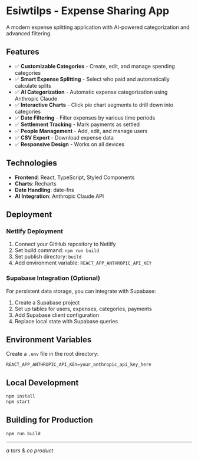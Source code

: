 # Esiwtilps - Expense Sharing App

A modern expense splitting application with AI-powered categorization and advanced filtering.

## Features

- ✅ **Customizable Categories** - Create, edit, and manage spending categories
- ✅ **Smart Expense Splitting** - Select who paid and automatically calculate splits
- ✅ **AI Categorization** - Automatic expense categorization using Anthropic Claude
- ✅ **Interactive Charts** - Click pie chart segments to drill down into categories
- ✅ **Date Filtering** - Filter expenses by various time periods
- ✅ **Settlement Tracking** - Mark payments as settled
- ✅ **People Management** - Add, edit, and manage users
- ✅ **CSV Export** - Download expense data
- ✅ **Responsive Design** - Works on all devices

## Technologies

- **Frontend**: React, TypeScript, Styled Components
- **Charts**: Recharts
- **Date Handling**: date-fns
- **AI Integration**: Anthropic Claude API

## Deployment

### Netlify Deployment

1. Connect your GitHub repository to Netlify
2. Set build command: `npm run build`
3. Set publish directory: `build`
4. Add environment variable: `REACT_APP_ANTHROPIC_API_KEY`

### Supabase Integration (Optional)

For persistent data storage, you can integrate with Supabase:

1. Create a Supabase project
2. Set up tables for users, expenses, categories, payments
3. Add Supabase client configuration
4. Replace local state with Supabase queries

## Environment Variables

Create a `.env` file in the root directory:

```
REACT_APP_ANTHROPIC_API_KEY=your_anthropic_api_key_here
```

## Local Development

```bash
npm install
npm start
```

## Building for Production

```bash
npm run build
```

---

*a tars & co product*